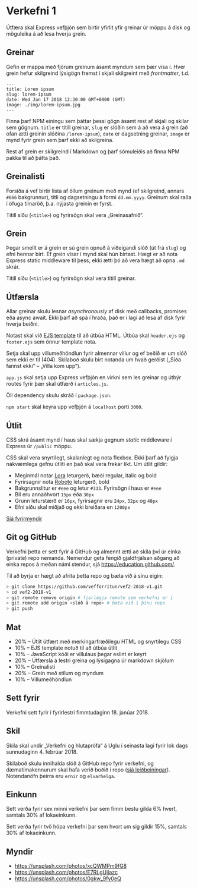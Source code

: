 # Verkefni 1

Útfæra skal Express vefþjón sem birtir yfirlit yfir greinar úr möppu á disk og möguleika á að lesa hverja grein.

## Greinar

Gefin er mappa með fjórum greinum ásamt myndum sem þær vísa í. Hver grein hefur skilgreind lýsigögn fremst í skjali skilgreint með _frontmatter_, t.d.

```
---
title: Lorem ipsum
slug: lorem-ipsum
date: Wed Jan 17 2018 12:30:00 GMT+0000 (GMT)
image: ./img/lorem-ipsum.jpg
---
```

Finna þarf NPM einingu sem þáttar þessi gögn ásamt rest af skjali og skilar sem gögnum. `title` er titill greinar, `slug` er slóðin sem á að vera á grein (að ofan ætti greinin slóðina `/lorem-ipsum`), `date` er dagsetning greinar, `image` er mynd fyrir grein sem þarf ekki að skilgreina.

Rest af grein er skilgreind í Markdown og þarf sömuleiðis að finna NPM pakka til að þátta það.

## Greinalisti

Forsíða á vef birtir lista af öllum greinum með mynd (ef skilgreind, annars `#666` bakgrunnur), titli og dagsetningu á formi `dd.mm.yyyy`. Greinum skal raða í öfuga tímaröð, þ.a. nýjasta greinin er fyrst.

Titill síðu (`<title>`) og fyrirsögn skal vera „Greinasafnið“.

## Grein

Þegar smellt er á grein er sú grein opnuð á viðeigandi slóð (út frá `slug`) og efni hennar birt. Ef grein vísar í mynd skal hún birtast. Hægt er að nota Express static middleware til þess, ekki ætti þó að vera hægt að opna `.md` skrár.

Titill síðu (`<title>`) og fyrirsögn skal vera titill greinar.

## Útfærsla

Allar greinar skulu lesnar _asynchronously_ af disk með callbacks, promises eða async await. Ekki þarf að spá í hraða, það er í lagi að lesa af disk fyrir hverja beiðni.

Notast skal við [EJS template](https://github.com/mde/ejs) til að útbúa HTML. Útbúa skal `header.ejs` og `footer.ejs` sem önnur template nota.

Setja skal upp villumeðhöndlun fyrir almennar villur og ef beðið er um slóð sem ekki er til (404). Skilaboð skulu birt notanda um hvað gerðist („Síða fannst ekki“ – „Villa kom upp“).

`app.js` skal setja upp Express vefþjón en virkni sem les greinar og útbýr routes fyrir þær skal útfærð í `articles.js`.

Öll dependency skulu skráð í `package.json`.

`npm start` skal keyra upp vefþjón á `localhost` porti `3000`.

## Útlit

CSS skrá ásamt mynd í haus skal sækja gegnum _static_ middleware í Express úr `/public` möppu.

CSS skal vera snyrtilegt, skalanlegt og nota flexbox. Ekki þarf að fylgja nákvæmlega gefnu útliti en það skal vera frekar líkt. Um útlit gildir:

* Meginmál notar [Lora](https://fonts.google.com/specimen/Lora) leturgerð, bæði regular, italic og bold
* Fyrirsagnir nota [Roboto](https://fonts.google.com/specimen/Roboto) leturgerð, bold
* Bakgrunnslitur er `#eee` og letur `#333`. Fyrirsögn í haus er `#eee`
* Bil eru annaðhvort `15px` eða `30px`
* Grunn leturstærð er `16px`, fyrirsagnir eru `24px`, `32px` og `48px`
* Efni síðu skal miðjað og ekki breiðara en `1200px`

[Sjá fyrirmyndir](/layout/README.md)

## Git og GitHub

Verkefni þetta er sett fyrir á GitHub og almennt ætti að skila því úr einka (private) repo nemanda. Nemendur geta fengið gjaldfrjálsan aðgang að einka repos á meðan námi stendur, sjá https://education.github.com/.

Til að byrja er hægt að afrita þetta repo og bæta við á sínu eigin:

```bash
> git clone https://github.com/vefforritun/vef2-2018-v1.git
> cd vef2-2018-v1
> git remote remove origin # fjarlægja remote sem verkefni er í
> git remote add origin <slóð á repo> # bæta við í þínu repo
> git push
```

## Mat

* 20% – Útlit útfært með merkingarfræðilegu HTML og snyrtilegu CSS
* 10% – EJS template notuð til að útbúa útlit
* 10% – JavaScript kóði er villulaus þegar eslint er keyrt
* 20% – Útfærsla á lestri greina og lýsigagna úr markdown skjölum
* 10% – Greinalisti
* 20% – Grein með stílum og myndum
* 10% – Villumeðhöndlun

## Sett fyrir

Verkefni sett fyrir í fyrirlestri fimmtudaginn 18. janúar 2018.

## Skil

Skila skal undir „Verkefni og hlutaprófa“ á Uglu í seinasta lagi fyrir lok dags sunnudaginn 4. febrúar 2018.

Skilaboð skulu innihalda slóð á GitHub repo fyrir verkefni, og dæmatímakennurum skal hafa verið boðið í repo ([sjá leiðbeiningar](https://help.github.com/articles/inviting-collaborators-to-a-personal-repository/)). Notendanöfn þeirra eru `ernir` og `elvarhelga`.

## Einkunn

Sett verða fyrir sex minni verkefni þar sem fimm bestu gilda 6% hvert, samtals 30% af lokaeinkunn.

Sett verða fyrir tvö hópa verkefni þar sem hvort um sig gildir 15%, samtals 30% af lokaeinkunn.

## Myndir

* https://unsplash.com/photos/xcQWMPm9fG8
* https://unsplash.com/photos/E7RLgUjjazc
* https://unsplash.com/photos/0gkw_9fy0eQ
